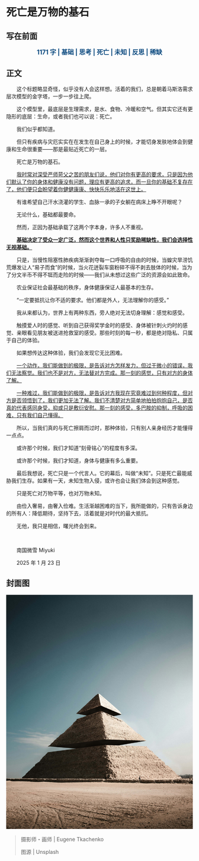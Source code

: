 # 死亡是万物的基石

## 写在前面

<p style="color:#0f4c81; text-align:center; font-weight:bold; font-size:larger;">1171 字 | 基础 | 思考 | 死亡 | 未知 | 反思 | 稀缺</p>

## 正文

　　这个标题略显奇怪，似乎没有人会这样想。活着的我们，总是朝着马斯洛需求层次模型的金字塔，一步一步往上爬。

　　这个模型里，最底层是生理需求，是水、食物、冷暖和空气。但其实它还有更隐形的底层：生命，或者我们也可以说：死亡。

　　我们似乎都知道。

　　但只有疾病与灾厄实实在在发生在自己身上的时候，才能切身发肤地体会到健康和生命很重要——那是最贴近死亡的一层。

　　死亡是万物的基石。

　　<u>我时常对深受严师苛父之苦的朋友们说，他们对你有更高的要求，只是因为他们默认了你的身体和健康没有问题，理应有更高的追求，而一旦你的基础不复存在了，他们便只会盼望着你健健康康、快快乐乐地活在这世上。</u>

　　有谁希望自己汗水浇灌的学生、血脉一承的子女躺在病床上睁不开眼呢？

　　无论什么，基础都最要命。

　　然而，正因为基础承载了这两个字本身，许多人不重视。

　　<u>**基础决定了受众一定广泛，然而这个世界和人性只奖励稀缺性，我们会选择性无视基础。**</u>

　　只是，当慢性阻塞性肺疾病渐渐剥夺每一口呼吸的自由的时候，当蝗灾旱涝饥荒爆发让人“易子而食”的时候，当火花迸裂车窗粉碎不得不剥去肢体的时候，当为了分文半币不得不铤而走险的时候——我们从未想过这些广泛的资源会如此致命。

　　农业保证社会最基础的秩序，身体健康保证人最基本的生存。

　　“一定要抵抗让你不适的要求。他们都是外人，无法理解你的感受。”

　　我从来都认为，世界上有两种东西，旁人绝对无法切身理解：感觉和感受。

　　触摸爱人时的感觉、听到自己获得奖学金时的感受、身体被针刺火灼时的感觉、亲眼看见朋友被送进抢救室的感受。那些时刻的每一秒，都是绝对隐私、只属于自己的体验。

　　如果想传达这种体验，我们会发现它无比困难。

　　<u>一个动作，我们能做到的极限，是告诉对方怎样发力，但过于微小的错误，我们无法察觉。我们也不是对方，无法替对方完成。那一刻的感觉，只有对方的身体了解。</u>

　　<u>一种难过，我们能做到的极限，是告诉对方我现在究竟难过到何种程度，但对方是否领悟到了，我们更加无法了解。我们不清楚对方简单地拍拍抱抱自己，是否真的代表感同身受，抑或只是敷衍安慰。那一刻的感受，多巴胺的抑制，呼吸的困难，只有我们自己懂得。</u>

　　所以，当我们真的与死亡擦肩而过时，那种体验，只有别人亲身经历才能懂得一点点。

　　或许那个时候，我们才知道“刻骨铭心”的程度有多深。

　　或许那个时候，我们才知道，身体与健康有多么重要。

　　最后我想说，死亡只是一个代言人。它的幕后，叫做“未知”。只是死亡最能威胁我们生存。如果有一天，未知生物入侵，或许也会让我们体会到这种感觉。

　　只是死亡对万物平等，也对万物未知。

　　由俭入奢易，由奢入俭难。生活渐越困难的当下，我所能做的，只有告诉身边的所有人：降低期待，坚持下去，活着就是对时代的最大抵抗。

　　无他，我只是相信，曙光终会到来。

<br />

　　南国微雪 Miyuki

　　2025 年 1 月 23 日

## 封面图

![](https://raw.githubusercontent.com/TinySnow/GithubImageHosting/main/blog/articles/literature/eugene-tkachenko-TF47p5PHW18-unsplash.jpg)

> 摄影师・画师 | Eugene Tkachenko
>
> 图源 | Unsplash
